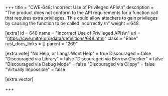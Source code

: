 +++
title = "CWE-648: Incorrect Use of Privileged APIs\n"
description = "The product does not conform to the API requirements for a function call that requires extra privileges. This could allow attackers to gain privileges by causing the function to be called incorrectly.\n"
weight = 648

[extra]
id = 648
name = "Incorrect Use of Privileged APIs\n"
url = "https://cwe.mitre.org/data/definitions/648.html"
class = "Base"
rust_docs_links = []
parent = "269"

[extra.vote]
"No Help, or Langs Wont Help" = true
Discouraged = false
"Discouraged via Library" = false
"Discouraged via Borrow Checker" = false
"Discouraged via Debug Mode" = false
"Discouraged via Clippy" = false
"Virtually Impossible" = false

[extra.vector]

+++